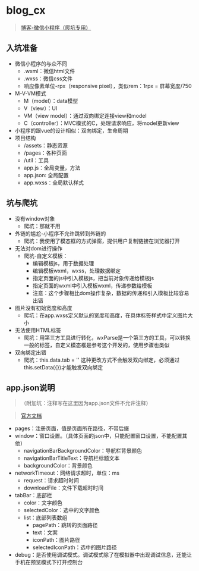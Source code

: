 # blog_cx
> [博客-微信小程序（爬坑专用）](https://github.com/qq330967496/blog_cx)

## 入坑准备
- 微信小程序的与众不同
    - .wxml：微信html文件
    - .wxss：微信css文件
    - 响应像素单位-rpx（responsive pixel），类似rem：1rpx = 屏幕宽度/750
- M-V-VM模式
    - M（model）：data模型
    - V（view）：UI
    - VM（view model）：通过双向绑定连接view和model
    - C（controller）：MVC模式的C，处理请求响应，将model更新view
- 小程序的跟vue的设计相似：双向绑定，生命周期
- 项目结构
    - /assets：静态资源
    - /pages：各种页面
    - /util：工具
    - app.js：全局变量，方法
    - app.json: 全局配置
    - app.wxss：全局默认样式
    
    


## 坑与爬坑
- 没有window对象
    - 爬坑：那就不用
- 外链的尴尬-小程序不允许跳转到外链的
    - 爬坑：我使用了模态框的方式弹窗，提供用户复制链接在浏览器打开
- 无法对dom进行操作
    - 爬坑-自定义模板：
        - 编辑模板js，用于数据处理
        - 编辑模板wxml，wxss，处理数据绑定
        - 指定页面的js中引入模板js，把当前对象传递给模板js
        - 指定页面的wxml中引入模板wxml，传递参数给模板
        - 注意：这个步骤相比dom操作复杂，数据的传递和引入模板比较容易出错
- 图片没有初始宽度和高度
    - 爬坑：在app.wxss定义默认的宽度和高度，在具体标签样式中定义图片大小
- 无法使用HTML标签
    - 爬坑：用第三方工具进行转化，wxParse是一个第三方的工具，可以转换一般的标签，自定义模态框是参考这个开发的，使用步骤也类似
- 双向绑定出错
    - 爬坑：this.data.tab = '' 这种更改方式不会触发双向绑定，必须通过this.setData({})才能触发双向绑定



## app.json说明
> （附加坑：注释写在这里因为app.json文件不允许注释）

> [官方文档](https://mp.weixin.qq.com/debug/wxadoc/dev/framework/config.html)

- pages：注册页面，值是页面所在路径，不带后缀
- window：窗口设置。（具体页面的json中，只能配置窗口设置，不能配置其他）
    - navigationBarBackgroundColor：导航栏背景颜色
    - navigationBarTitleText：导航栏标题文本
    - backgroundColor：背景颜色
- networkTimeout：网络请求超时，单位：ms
    - request：请求超时时间
    - downloadFile：文件下载超时时间
- tabBar：底部栏
    - color：文字颜色
    - selectedColor：选中的文字颜色
    - list：底部列表数组
        - pagePath：跳转的页面路径
        - text：文案
        - iconPath：图片路径
        - selectedIconPath：选中的图片路径
- debug：是否使用调试模式。调试模式除了在模拟器中出现调试信息，还能让手机在预览模式下打开控制台
























